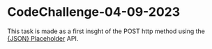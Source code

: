 # CodeChallenge-04-09-2023

This task is made as a first insght of the POST http method using the [{JSON} Placeholder](https://jsonplaceholder.typicode.com/) API.
